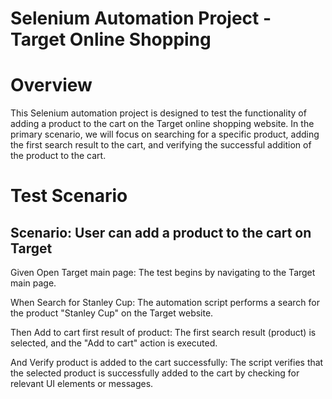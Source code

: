 # Selenium Automation Project - Target Online Shopping
# Overview
This Selenium automation project is designed to test the functionality of adding a product to the cart on the Target online shopping website. In the primary scenario, we will focus on searching for a specific product, adding the first search result to the cart, and verifying the successful addition of the product to the cart.

# Test Scenario
## Scenario: User can add a product to the cart on Target
Given Open Target main page: The test begins by navigating to the Target main page.

When Search for Stanley Cup: The automation script performs a search for the product "Stanley Cup" on the Target website.

Then Add to cart first result of product: The first search result (product) is selected, and the "Add to cart" action is executed.

And Verify product is added to the cart successfully: The script verifies that the selected product is successfully added to the cart by checking for relevant UI elements or messages.


